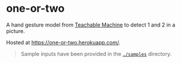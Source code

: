 # one-or-two

A hand gesture model from [Teachable Machine](https://teachablemachine.withgoogle.com/) to detect 1 and 2 in a picture.

Hosted at https://one-or-two.herokuapp.com/.

> Sample inputs have been provided in the [`./samples`](samples) directory.
